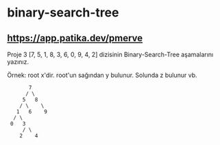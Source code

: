 # binary-search-tree
## https://app.patika.dev/pmerve

Proje 3
[7, 5, 1, 8, 3, 6, 0, 9, 4, 2] dizisinin Binary-Search-Tree aşamalarını yazınız.

Örnek: root x'dir. root'un sağından y bulunur. Solunda z bulunur vb.




           7
          / \
         5   8
        / \    \
       1   6    9
      / \
     0   3
         / \
        2    4
